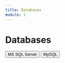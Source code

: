 ```yaml
---
title: Databases
module: 1
---
```


# Databases

<div class="tab">
  <button class="tablinks" onclick="openTab(event, 'SQLServer')">MS SQL Server</button>
  <button class="tablinks" onclick="openTab(event, 'MySql')">MySQL</button>
 </div>

<div id="SQLServer" class="tabcontent" style="display:block">

</div>

<div id="MySql" class="tabcontent">

</div>